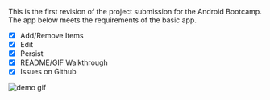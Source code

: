 This is the first revision of the project submission for the Android Bootcamp. The app below meets the requirements of the basic app. 
- [x] Add/Remove Items
- [x] Edit
- [x] Persist
- [x] README/GIF Walkthrough
- [x] Issues on Github

![demo gif](https://github.com/rtpavlovsk21/AndroidPrework/figures/demo.gif)